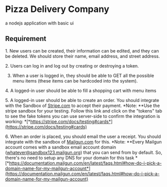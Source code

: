 # Pizza Delivery Company

a nodejs application with basic ui

## Requirement

1\. New users can be created, their information can be edited, and they can be deleted. We should store their name, email address, and street address.

2\. Users can log in and log out by creating or destroying a token.

3. When a user is logged in, they should be able to GET all the possible menu items (these items can be hardcoded into the system).

4\. A logged-in user should be able to fill a shopping cart with menu items

5\. A logged-in user should be able to create an order. You should integrate with the Sandbox of [Stripe.com](https://stripe.com) to accept their payment. *Note: **Use the stripe sandbox for your testing. Follow this link and click on the "tokens" tab to see the fake tokens you can use server-side to confirm the integration is working: *[*https://stripe.com/docs/testing#cards*](https://stripe.com/docs/testing#cards)

6\. When an order is placed, you should email the user a receipt. You should integrate with the sandbox of [Mailgun.com](http://Mailgun.com) for this. *Note: **Every Mailgun account comes with a sandbox email account domain (whatever@sandbox123.mailgun.org) that you can send from by default. So, there's no need to setup any DNS for your domain for this task *[*https://documentation.mailgun.com/en/latest/faqs.html#how-do-i-pick-a-domain-name-for-my-mailgun-account*](https://documentation.mailgun.com/en/latest/faqs.html#how-do-i-pick-a-domain-name-for-my-mailgun-account)
